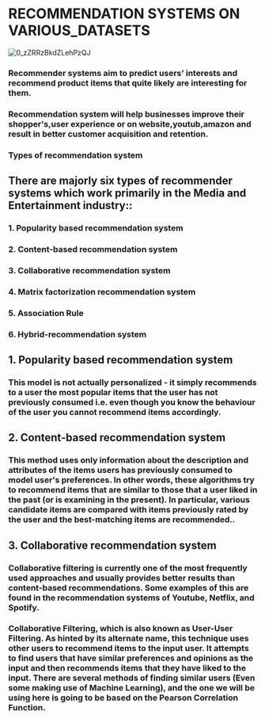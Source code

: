 # RECOMMENDATION SYSTEMS ON VARIOUS_DATASETS

![0_zZRRzBkdZLehPzQJ](https://user-images.githubusercontent.com/85668824/135063246-bbacfc2e-213f-4575-ba09-760858e66ff7.png)


### Recommender systems aim to predict users’ interests and recommend product items that quite likely are interesting for them.

### Recommendation system will help businesses improve their shopper's,user experience or on website,youtub,amazon and result in better customer acquisition and retention.

### Types of recommendation system

## There are majorly six types of recommender systems which work primarily in the Media and Entertainment industry::

### 1. Popularity based recommendation system
### 2. Content-based recommendation system
### 3. Collaborative recommendation system
### 4. Matrix factorization recommendation system
### 5. Association Rule
### 6. Hybrid-recommendation system

## 1. Popularity based recommendation system

### This model is not actually personalized - it simply recommends to a user the most popular items that the user has not previously consumed i.e. even though you know the behaviour of the user you cannot recommend items accordingly.

## 2. Content-based recommendation system

### This method uses only information about the description and attributes of the items users has previously consumed to model user's preferences. In other words, these algorithms try to recommend items that are similar to those that a user liked in the past (or is examining in the present). In particular, various candidate items are compared with items previously rated by the user and the best-matching items are recommended..

## 3. Collaborative recommendation system

### Collaborative filtering is currently one of the most frequently used approaches and usually provides better results than content-based recommendations. Some examples of this are found in the recommendation systems of Youtube, Netflix, and Spotify.

 ### Collaborative Filtering, which is also known as User-User Filtering. As hinted by its alternate name, this technique uses other users to recommend items to the input user. It attempts to find users that have similar preferences and opinions as the input and then recommends items that they have liked to the input. There are several methods of finding similar users (Even some making use of Machine Learning), and the one we will be using here is going to be based on the Pearson Correlation Function.

